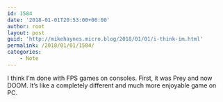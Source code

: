 ```yaml
---
id: 1584
date: '2018-01-01T20:53:00+00:00'
author: root
layout: post
guid: 'http://mikehaynes.micro.blog/2018/01/01/i-think-im.html'
permalink: /2018/01/01/1584/
categories:
    - Note
---
```


I think I’m done with FPS games on consoles. First, it was Prey and now DOOM. It’s like a completely different and much more enjoyable game on PC.